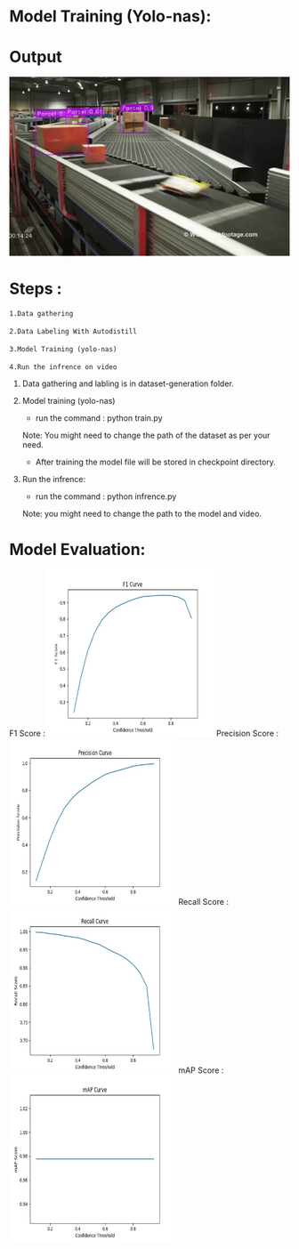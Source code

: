 # Model Training (Yolo-nas):

# Output

<p align="center">
  <img src="output/parcel-detection.gif" alt="output">
</p>


# Steps :

	1.Data gathering
	
	2.Data Labeling With Autodistill
	
	3.Model Training (yolo-nas)
	
	4.Run the infrence on video
	
	
1. Data gathering and labling is in dataset-generation folder.

2. Model training (yolo-nas)

	* run the command : python train.py
	
	Note: You might need to change the path of the dataset as per your need.
	
	* After training the model file will be stored in checkpoint directory.
	
3. Run the infrence:

	* run the command : python infrence.py
	
	Note: you might need to change the path to the model and video.
	
# Model Evaluation:

F1 Score : <img src="https://github.com/jayvaghasiya/Parcel-Detection/blob/main/Parcel-evaluation/F1_Score.jpg" alt="output" height=300 width=300>
Precision Score : <img src="https://github.com/jayvaghasiya/Parcel-Detection/blob/main/Parcel-evaluation/Precision_Score.jpg" alt="output" height=300 width=300>
Recall Score : <img src="https://github.com/jayvaghasiya/Parcel-Detection/blob/main/Parcel-evaluation/Recall_Score.jpg" alt="output" height=300 width=300>
mAP Score : <img src="https://github.com/jayvaghasiya/Parcel-Detection/blob/main/Parcel-evaluation/mAP_Score.jpg" alt="output" height=300 width=300>

	

